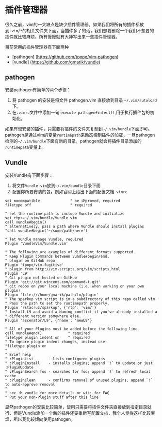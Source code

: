 插件管理器
====================

很久之前，vim的一大缺点是缺少插件管理器。如果我们将所有的插件都放到`.vim/*`的相关文件夹下面，当插件多了的话，我们想要删除一个我们不想要的插件就比较麻烦。所有慢慢就有大神写出来一些插件管理器。

目前常用的插件管理器有下面两种
* [pathogen] (https://github.com/tpope/vim-pathogen)
* [vundle] (https://github.com/gmarik/vundle)

pathogen
----------------
安装pathogen有简单的两个步骤：
1. 将 pathogen 的安装是将文件 pathogen.vim 直接放到目录 `~/.vim/autoload`下。
2. 在`.vimrc`文件中添加一句 `execute pathogen#infect()`,用于执行插件包的初始化。

如果有想安装的插件，只需要将插件的文件夹复制到`~/.vim/bundle`下面即可。
pathogen是通过vim的变量`runtimepath`来动态控制插件的加载，一旦pathogen检测的`~/.vim/bundle`下面有新的目录，pathogen就会将插件目录添加的`runtimepath`变量上。


Vundle
-----------------
安装Vundle有下面步骤：
1. 将文件`Vundle.vim`放到`~/.vim/bundle`目录下面
2. 配置你所要安装的包，例如官网上给出下面的配置文档`.vimrc`

```viml
set nocompatible              " be iMproved, required
filetype off                  " required

" set the runtime path to include Vundle and initialize
set rtp+=~/.vim/bundle/Vundle.vim
call vundle#begin()
" alternatively, pass a path where Vundle should install plugins
"call vundle#begin('~/some/path/here')

" let Vundle manage Vundle, required
Plugin 'VundleVim/Vundle.vim'

" The following are examples of different formats supported.
" Keep Plugin commands between vundle#begin/end.
" plugin on GitHub repo
Plugin 'tpope/vim-fugitive'
" plugin from http://vim-scripts.org/vim/scripts.html
Plugin 'L9'
" Git plugin not hosted on GitHub
Plugin 'git://git.wincent.com/command-t.git'
" git repos on your local machine (i.e. when working on your own plugin)
Plugin 'file:///home/gmarik/path/to/plugin'
" The sparkup vim script is in a subdirectory of this repo called vim.
" Pass the path to set the runtimepath properly.
Plugin 'rstacruz/sparkup', {'rtp': 'vim/'}
" Install L9 and avoid a Naming conflict if you've already installed a
" different version somewhere else.
Plugin 'ascenator/L9', {'name': 'newL9'}

" All of your Plugins must be added before the following line
call vundle#end()            " required
filetype plugin indent on    " required
" To ignore plugin indent changes, instead use:
"filetype plugin on
"
" Brief help
" :PluginList       - lists configured plugins
" :PluginInstall    - installs plugins; append `!` to update or just :PluginUpdate
" :PluginSearch foo - searches for foo; append `!` to refresh local cache
" :PluginClean      - confirms removal of unused plugins; append `!` to auto-approve removal
"
" see :h vundle for more details or wiki for FAQ
" Put your non-Plugin stuff after this line
```
显然pathogen的安装比较简单，使用只需要将插件文件夹直接放到指定目录就行，但是Vundle添加一个新的插件还要重新写配置文档，我个人觉得这样比较麻烦，所以我比较倾向使用pathogen。




